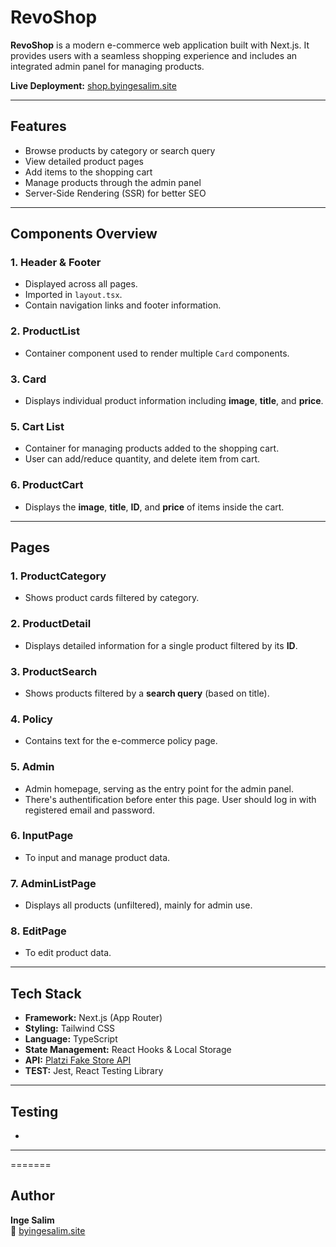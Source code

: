 # RevoShop

**RevoShop** is a modern e-commerce web application built with Next.js. It provides users with a seamless shopping experience and includes an integrated admin panel for managing products.

**Live Deployment:** [shop.byingesalim.site](https://shop.byingesalim.site)

---

## Features

- Browse products by category or search query
- View detailed product pages
- Add items to the shopping cart
- Manage products through the admin panel
- Server-Side Rendering (SSR) for better SEO  

---

## Components Overview

### 1. **Header & Footer**
- Displayed across all pages.  
- Imported in `layout.tsx`.  
- Contain navigation links and footer information.

### 2. **ProductList**
- Container component used to render multiple `Card` components.

### 3. **Card**
- Displays individual product information including **image**, **title**, and **price**.

### 5. **Cart List**
- Container for managing products added to the shopping cart.
- User can add/reduce quantity, and delete item from cart.

### 6. **ProductCart**
- Displays the **image**, **title**, **ID**, and **price** of items inside the cart.

---

## Pages

### 1. **ProductCategory**
- Shows product cards filtered by category.

### 2. **ProductDetail**
- Displays detailed information for a single product filtered by its **ID**.

### 3. **ProductSearch**
- Shows products filtered by a **search query** (based on title).

### 4. **Policy**
- Contains text for the e-commerce policy page.

### 5. **Admin**
- Admin homepage, serving as the entry point for the admin panel.
- There's authentification before enter this page. User should log in with registered email and password.

### 6. **InputPage**
- To input and manage product data.

### 7. **AdminListPage**
- Displays all products (unfiltered), mainly for admin use.

### 8. **EditPage**
- To edit product data.

---

## Tech Stack

- **Framework:** Next.js (App Router)
- **Styling:** Tailwind CSS
- **Language:** TypeScript
- **State Management:** React Hooks & Local Storage
- **API:** [Platzi Fake Store API](https://fakeapi.platzi.com/)
- **TEST:** Jest, React Testing Library

---

## Testing

- 

---

=======
## Author

**Inge Salim**  
🔗 [byingesalim.site](https://byingesalim.site)
